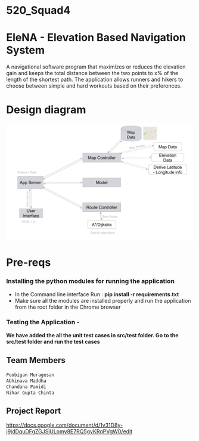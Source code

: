 # 520_Squad4
# EleNA - Elevation Based Navigation System 
A navigational software program that maximizes or reduces the elevation gain and keeps the total distance between the two points to x% of the length of the shortest path.
The application allows runners and hikers to choose between simple and hard workouts based on their preferences.

# Design diagram
<img width="900" src="docs/design_doc.jpeg">

# Pre-reqs
### Installing the python modules for running the application
* In the Command line interface Run : **pip install -r requirements.txt**
* Make sure all the modules are installed properly and run the application from the root folder in the Chrome browser

### Testing the Application -
**We have added the all the unit test cases in src/test folder. Go to the src/test folder and run the test cases**

## Team Members
```
Poobigan Muragesan
Abhinava Maddha
Chandana Pamidi
Nihar Gupta Chinta
```

## Project Report
https://docs.google.com/document/d/1v31D8y-j9jdDquDFgZGJSjULomy8E7RQ5gyKRqPVgW0/edit
